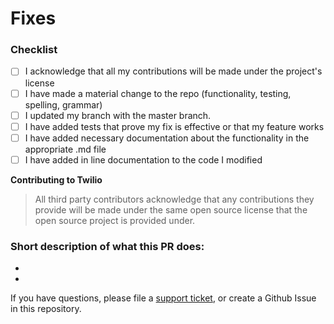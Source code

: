 <!--
We appreciate the effort for this pull request but before that please make sure you read the contribution guidelines given above, then fill out the blanks below.


Please enter each Issue number you are resolving in your PR after one of the following words [Fixes, Closes, Resolves]. This will auto-link these issues and close them when this PR is merged!
e.g. 
Fixes #1
Closes #2
-->
# Fixes # 

### Checklist
* [ ] I acknowledge that all my contributions will be made under the project's license
* [ ] I have made a material change to the repo (functionality, testing, spelling, grammar)
* [ ] I updated my branch with the master branch.
* [ ] I have added tests that prove my fix is effective or that my feature works
* [ ] I have added necessary documentation about the functionality in the appropriate .md file
* [ ] I have added in line documentation to the code I modified

**Contributing to Twilio**

> All third party contributors acknowledge that any contributions they provide will be made under the same open source license that the open source project is provided under.

### Short description of what this PR does:
- 
- 

If you have questions, please file a [support ticket](https://twilio.com/help/contact), or create a Github Issue in this repository.


